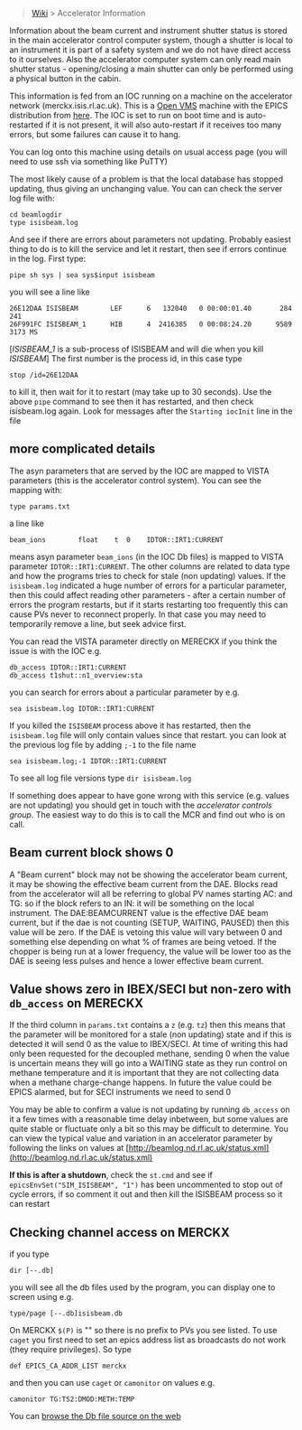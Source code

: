 > [Wiki](Home) > Accelerator Information

Information about the beam current and instrument shutter status is stored in the main accelerator control computer system, though a shutter is local to an instrument it is part of a safety system and we do not have direct access to it ourselves. Also the accelerator computer system can only read main shutter status - opening/closing a main shutter can only be performed using a physical button in the cabin. 

This information is fed from an IOC running on a machine on the accelerator network (merckx.isis.rl.ac.uk). This is a [Open VMS](https://en.wikipedia.org/wiki/OpenVMS) machine with the EPICS distribution from [here](https://github.com/FreddieAkeroyd/EPICS-VMS). The IOC is set to run on boot time and is auto-restarted if it is not present, it will also auto-restart if it receives too many errors, but some failures can cause it to hang.

You can log onto this machine using details on usual access page (you will need to use ssh via something like PuTTY)

The most likely cause of a problem is that the local database has stopped updating, thus giving an unchanging value. You can can check the server log file with: 
```
cd beamlogdir
type isisbeam.log
```
And see if there are errors about parameters not updating. Probably easiest thing to do is to kill the service and let it restart, then see if errors continue in the log. First type:
```
pipe sh sys | sea sys$input isisbeam
```
you will see a line like
```
26E12DAA ISISBEAM        LEF      6   132040   0 00:00:01.40       284    241
26F991FC ISISBEAM_1      HIB      4  2416385   0 00:08:24.20      9589   3173 MS
```
[_ISISBEAM_1_ is a sub-process of ISISBEAM and will die when you kill _ISISBEAM_]
The first number is the process id, in this case type
```
stop /id=26E12DAA
```
to kill it, then wait for it to restart (may take up to 30 seconds). Use the above `pipe` command to see then it has restarted, and then check isisbeam.log again. Look for messages after the `Starting iocInit` line in the file  

## more complicated details

The asyn parameters that are served by the IOC are mapped to VISTA parameters (this is the accelerator control system). You can see the mapping with:  
```
type params.txt
```
a line like
```
beam_ions        float    t  0    IDTOR::IRT1:CURRENT
```
means asyn parameter `beam_ions` (in the IOC Db files) is mapped to VISTA parameter `IDTOR::IRT1:CURRENT`. The other columns are related to data type and how the programs tries to check for stale (non updating) values. If the `isisbeam.log` indicated a huge number of errors for a particular parameter, then this could affect reading other parameters - after a certain number of errors the program restarts, but if it starts restarting too frequently this can cause PVs never to reconnect properly. In that case you may need to temporarily remove a line, but seek advice first. 

You can read the VISTA parameter directly on MERECKX if you think the issue is with the IOC e.g.
```
db_access IDTOR::IRT1:CURRENT
db_access t1shut::n1_overview:sta
```
you can search for errors about a particular parameter by e.g.
```
sea isisbeam.log IDTOR::IRT1:CURRENT
```
If you killed the `ISISBEAM` process above it has restarted, then the `isisbeam.log` file will only contain values since that restart. you can look at the previous log file by adding `;-1` to the file name
```
sea isisbeam.log;-1 IDTOR::IRT1:CURRENT
```
To see all log file versions type `dir isisbeam.log`

If something does appear to have gone wrong with this service (e.g. values are not updating) you should get in touch with the _accelerator controls group_. The easiest way to do this is to call the MCR and find out who is on call.

## Beam current block shows 0

A "Beam current" block may not be showing the accelerator beam current, it may be showing the effective beam current from the DAE. Blocks read from the accelerator will all be referring to global PV names starting AC: and TG: so if the block refers to an IN: it will be something on the local instrument. The DAE:BEAMCURRENT value is the effective DAE beam current, but if the dae is not counting (SETUP, WAITING, PAUSED) then this value will be zero. If the DAE is vetoing this value will vary between 0 and something else depending on what % of frames are being vetoed. If the chopper is being run at a lower frequency, the value will be lower too as the DAE is seeing less pulses and hence a lower effective beam current.    

## Value shows zero in IBEX/SECI but non-zero with `db_access` on MERECKX

If the third column in `params.txt` contains a `z` (e.g. `tz`) then this means that the parameter will be monitored for a stale (non updating) state and if this is detected it will send 0 as the value to IBEX/SECI. At time of writing this had only been requested for the decoupled methane, sending 0 when the value is uncertain means they will go into a WAITING state as they run control on methane temperature and it is important that they are not collecting data when a methane charge-change happens. In future the value could be EPICS alarmed, but for SECI instruments we need to send 0

You may be able to confirm a value is not updating by running `db_access` on it a few times with a reasonable time delay inbetween, but some values are quite stable or fluctuate only a bit so this may be difficult to determine. You can view the typical value and variation in an accelerator parameter by following the links on values at [http://beamlog.nd.rl.ac.uk/status.xml](http://beamlog.nd.rl.ac.uk/status.xml) 

**If this is after a shutdown**, check the `st.cmd` and see if `epicsEnvSet("SIM_ISISBEAM", "1")` has been uncommented to stop out of cycle errors, if so comment it out and then kill the ISISBEAM process so it can restart

## Checking channel access on MERCKX
if you type
```
dir [--.db]
```
you will see all the db files used by the program, you can display one to screen using e.g.
```
type/page [--.db]isisbeam.db
```
On MERCKX `$(P)` is "" so there is no prefix to PVs you see listed. To use `caget` you first need to set an epics address list as broadcasts do not work (they require privileges). So type
```
def EPICS_CA_ADDR_LIST merckx
```
and then you can use `caget` or `camonitor` on values e.g.
```
camonitor TG:TS2:DMOD:METH:TEMP
```
You can [browse the Db file source on the web](https://github.com/FreddieAkeroyd/EPICS-VMS/tree/master/ioc/ISISBEAM/isisbeamApp/Db)
  

 